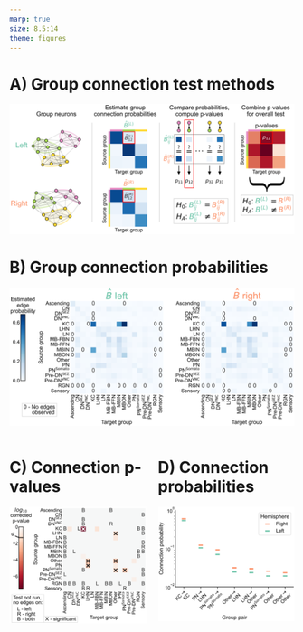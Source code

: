```yaml
---
marp: true
size: 8.5:14
theme: figures
---
```


# A) Group connection test methods

![](../../../results/figs/sbm_unmatched_test/sbm_methods_explain.svg)

# B) Group connection probabilities
![](../../../results/figs/sbm_unmatched_test/sbm_uncorrected.svg)


<div class="columns">
<div>

# C) Connection p-values
![](../../../results/figs/sbm_unmatched_test/sbm_uncorrected_pvalues.svg)

</div>
<div>

# D) Connection probabilities
![](../../../results/figs/sbm_unmatched_test/significant_p_comparison.svg)

</div>
</div>